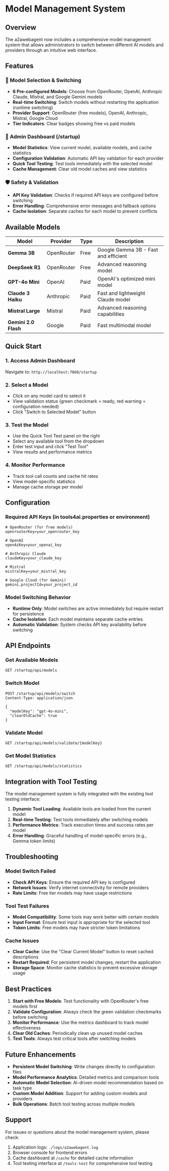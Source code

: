 # Model Management System

## Overview

The a2awebagent now includes a comprehensive model management system that allows administrators to switch between different AI models and providers through an intuitive web interface.

## Features

### 🧠 Model Selection & Switching
- **6 Pre-configured Models**: Choose from OpenRouter, OpenAI, Anthropic Claude, Mistral, and Google Gemini models
- **Real-time Switching**: Switch models without restarting the application (runtime switching)
- **Provider Support**: OpenRouter (free models), OpenAI, Anthropic, Mistral, Google Cloud
- **Tier Indicators**: Clear badges showing free vs paid models

### 🔧 Admin Dashboard (/startup)
- **Model Statistics**: View current model, available models, and cache statistics
- **Configuration Validation**: Automatic API key validation for each provider
- **Quick Tool Testing**: Test tools immediately with the selected model
- **Cache Management**: Clear old model caches and view statistics

### 🛡️ Safety & Validation
- **API Key Validation**: Checks if required API keys are configured before switching
- **Error Handling**: Comprehensive error messages and fallback options
- **Cache Isolation**: Separate caches for each model to prevent conflicts

## Available Models

| Model | Provider | Type | Description |
|-------|----------|------|-------------|
| **Gemma 3B** | OpenRouter | Free | Google Gemma 3B - Fast and efficient |
| **DeepSeek R1** | OpenRouter | Free | Advanced reasoning model |
| **GPT-4o Mini** | OpenAI | Paid | OpenAI's optimized mini model |
| **Claude 3 Haiku** | Anthropic | Paid | Fast and lightweight Claude model |
| **Mistral Large** | Mistral | Paid | Advanced reasoning capabilities |
| **Gemini 2.0 Flash** | Google | Paid | Fast multimodal model |

## Quick Start

### 1. Access Admin Dashboard
Navigate to: `http://localhost:7860/startup`

### 2. Select a Model
- Click on any model card to select it
- View validation status (green checkmark = ready, red warning = configuration needed)
- Click "Switch to Selected Model" button

### 3. Test the Model
- Use the Quick Tool Test panel on the right
- Select any available tool from the dropdown
- Enter test input and click "Test Tool"
- View results and performance metrics

### 4. Monitor Performance
- Track tool call counts and cache hit rates
- View model-specific statistics
- Manage cache storage per model

## Configuration

### Required API Keys (in tools4ai.properties or environment)
```properties
# OpenRouter (for free models)
openrouterKey=your_openrouter_key

# OpenAI
openAiKey=your_openai_key

# Anthropic Claude
claudeKey=your_claude_key

# Mistral
mistralKey=your_mistral_key

# Google Cloud (for Gemini)
gemini.projectId=your_project_id
```

### Model Switching Behavior
- **Runtime Only**: Model switches are active immediately but require restart for persistence
- **Cache Isolation**: Each model maintains separate cache entries
- **Automatic Validation**: System checks API key availability before switching

## API Endpoints

### Get Available Models
```http
GET /startup/api/models
```

### Switch Model
```http
POST /startup/api/models/switch
Content-Type: application/json

{
  "modelKey": "gpt-4o-mini",
  "clearOldCache": true
}
```

### Validate Model
```http
GET /startup/api/models/validate/{modelKey}
```

### Get Model Statistics
```http
GET /startup/api/models/statistics
```

## Integration with Tool Testing

The model management system is fully integrated with the existing tool testing interface:

1. **Dynamic Tool Loading**: Available tools are loaded from the current model
2. **Real-time Testing**: Test tools immediately after switching models
3. **Performance Metrics**: Track execution times and success rates per model
4. **Error Handling**: Graceful handling of model-specific errors (e.g., Gemma token limits)

## Troubleshooting

### Model Switch Failed
- **Check API Keys**: Ensure the required API key is configured
- **Network Issues**: Verify internet connectivity for remote providers
- **Rate Limits**: Free tier models may have usage restrictions

### Tool Test Failures
- **Model Compatibility**: Some tools may work better with certain models
- **Input Format**: Ensure test input is appropriate for the selected tool
- **Token Limits**: Free models may have stricter token limitations

### Cache Issues
- **Clear Cache**: Use the "Clear Current Model" button to reset cached descriptions
- **Restart Required**: For persistent model changes, restart the application
- **Storage Space**: Monitor cache statistics to prevent excessive storage usage

## Best Practices

1. **Start with Free Models**: Test functionality with OpenRouter's free models first
2. **Validate Configuration**: Always check the green validation checkmarks before switching
3. **Monitor Performance**: Use the metrics dashboard to track model effectiveness
4. **Clear Old Caches**: Periodically clean up unused model caches
5. **Test Tools**: Always test critical tools after switching models

## Future Enhancements

- **Persistent Model Switching**: Write changes directly to configuration files
- **Model Performance Analytics**: Detailed metrics and comparison tools
- **Automatic Model Selection**: AI-driven model recommendation based on task type
- **Custom Model Addition**: Support for adding custom models and providers
- **Bulk Operations**: Batch tool testing across multiple models

## Support

For issues or questions about the model management system, please check:
1. Application logs: `./logs/a2awebagent.log`
2. Browser console for frontend errors
3. Cache dashboard at `/cache` for detailed cache information
4. Tool testing interface at `/tools-test` for comprehensive tool testing
